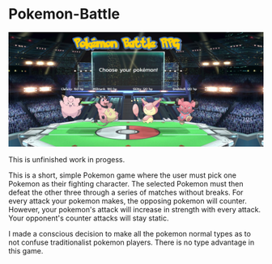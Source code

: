 # Pokemon-Battle

![Screenshot](pokemonrpg.jpg)

This is unfinished work in progess.

This is a short, simple Pokemon game where the user must pick one Pokemon as their fighting character.
The selected Pokemon must then defeat the other three through a series of matches without breaks.
For every attack your pokemon makes, the opposing pokemon will counter.
However, your pokemon's attack will increase in strength with every attack. Your opponent's counter attacks will stay static.

I made a conscious decision to make all the pokemon normal types as to not confuse traditionalist pokemon players.
There is no type advantage in this game.
